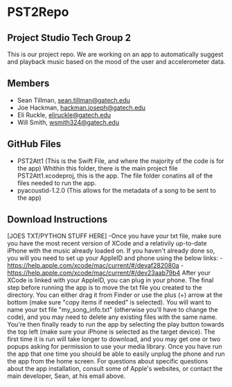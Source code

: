 # PST2Repo

## Project Studio Tech Group 2
This is our project repo. We are working 
on an app to automatically suggest and 
playback music based on the mood of the user and accelerometer data. 

## Members
- Sean Tillman, sean.tillman@gatech.edu
- Joe Hackman, hackman.joseph@gatech.edu
- Eli Ruckle, eliruckle@gatech.edu
- Will Smith, wsmith324@gatech.edu

## GitHub Files
- PST2Att1 (This is the Swift File, and where the majority of the code is for the app)
  Whithin this folder, there is the main project file PST2Att1.xcodeproj, this is the app. The file folder conatins all of the files needed to run the app.
- pyacoustid-1.2.0 (This allows for the metadata of a song to be sent to the app)

## Download Instructions

[JOES TXT/PYTHON STUFF HERE]
-Once you have your txt file, make sure you have the most recent version of XCode and a relativily up-to-date iPhone with the music already loaded on. If you
 haven't already done so, you will you need to set up your AppleID and phone using the below links:
        -https://help.apple.com/xcode/mac/current/#/devaf282080a
        -https://help.apple.com/xcode/mac/current/#/dev23aab79b4
 After your XCode is linked with your AppleID, you can plug in your phone. The final step before running the app is to move the txt file you created to the
 directory. You can either drag it from Finder or use the plus (+) arrow at the bottom (make sure "copy items if needed" is selected). You will want to name
 your txt file "my_song_info.txt" (otherwise you'll have to change the code), and you may need to delete any existing files with the same name. You're then 
 finally ready to run the app by selecting the play button towards the top left (make sure your iPhone is selected as the target device). The first time it is
 run will take longer to download, and you may get one or two popups asking for permission to use your media library. Once you have run the app that one time 
 you should be able to easily unplug the phone and run the app from the home screen. For questions about specific questions about the app installation, consult
 some of Apple's websites, or contact the main developer, Sean, at his email above. 

